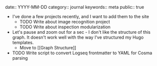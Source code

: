 date:: YYYY-MM-DD
category:: journal
keywords:: meta
public:: true

- I've done a few projects recently, and I want to add them to the site
	- TODO Write about image recognition project
	- TODO Write about inspection modularization
- Let's pause and zoom out for a sec - I don't like the structure of this graph. It doesn't work well with the way I've structured my Hugo templates.
	- Move to [[Graph Structure]]
- TODO Write script to convert Logseq frontmatter to YAML for Cosma parsing